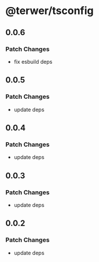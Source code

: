 # @terwer/tsconfig

## 0.0.6

### Patch Changes

- fix esbuild deps

## 0.0.5

### Patch Changes

- update deps

## 0.0.4

### Patch Changes

- update deps

## 0.0.3

### Patch Changes

- update deps

## 0.0.2

### Patch Changes

- update deps
